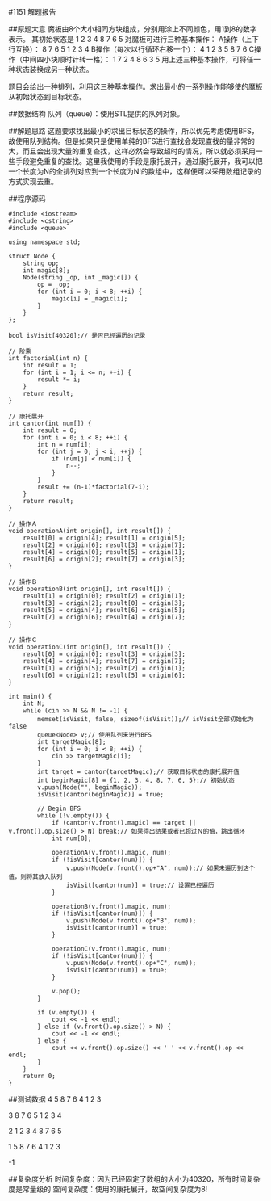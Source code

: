 #1151 解题报告

##原题大意
魔板由8个大小相同方块组成，分别用涂上不同颜色，用1到8的数字表示。
其初始状态是
1 2 3 4
8 7 6 5
对魔板可进行三种基本操作：
A操作（上下行互换）：
8 7 6 5
1 2 3 4
B操作（每次以行循环右移一个）：
4 1 2 3
5 8 7 6
C操作（中间四小块顺时针转一格）：
1 7 2 4
8 6 3 5
用上述三种基本操作，可将任一种状态装换成另一种状态。

题目会给出一种排列，利用这三种基本操作。求出最小的一系列操作能够使的魔板从初始状态到目标状态。

##数据结构
队列（queue）：使用STL提供的队列对象。

##解题思路
这题要求找出最小的求出目标状态的操作，所以优先考虑使用BFS，故使用队列结构。但是如果只是使用单纯的BFS进行查找会发现查找的量非常的大，而且会出现大量的重复查找，这样必然会导致超时的情况，所以就必须采用一些手段避免重复的查找。这里我使用的手段是康托展开，通过康托展开，我可以把一个长度为N的全排列对应到一个长度为N!的数组中，这样便可以采用数组记录的方式实现去重。

##程序源码

    #include <iostream>
    #include <cstring>
    #include <queue>

    using namespace std;

    struct Node {
        string op;
        int magic[8];
        Node(string _op, int _magic[]) {
            op = _op;
            for (int i = 0; i < 8; ++i) {
                magic[i] = _magic[i];
            }
        }
    };

    bool isVisit[40320];// 是否已经遍历的记录

    // 阶乘
    int factorial(int n) {
        int result = 1;
        for (int i = 1; i <= n; ++i) {
            result *= i;
        }
        return result;
    }

    // 康托展开
    int cantor(int num[]) {
        int result = 0;
        for (int i = 0; i < 8; ++i) {
            int n = num[i];
            for (int j = 0; j < i; ++j) {
                if (num[j] < num[i]) {
                    n--;
                }
            }
            result += (n-1)*factorial(7-i);
        }
        return result;
    }

    // 操作Ａ
    void operationA(int origin[], int result[]) {
        result[0] = origin[4]; result[1] = origin[5];
        result[2] = origin[6]; result[3] = origin[7];
        result[4] = origin[0]; result[5] = origin[1];
        result[6] = origin[2]; result[7] = origin[3];
    }

    // 操作Ｂ
    void operationB(int origin[], int result[]) {
        result[1] = origin[0]; result[2] = origin[1];
        result[3] = origin[2]; result[0] = origin[3];
        result[5] = origin[4]; result[6] = origin[5];
        result[7] = origin[6]; result[4] = origin[7];
    }

    // 操作Ｃ
    void operationC(int origin[], int result[]) {
        result[0] = origin[0]; result[3] = origin[3];
        result[4] = origin[4]; result[7] = origin[7];
        result[1] = origin[5]; result[2] = origin[1];
        result[6] = origin[2]; result[5] = origin[6];
    }

    int main() {
        int N;
        while (cin >> N && N != -1) {
            memset(isVisit, false, sizeof(isVisit));// isVisit全部初始化为false
            queue<Node> v;// 使用队列来进行BFS
            int targetMagic[8];
            for (int i = 0; i < 8; ++i) {
                cin >> targetMagic[i];
            }
            int target = cantor(targetMagic);// 获取目标状态的康托展开值
            int beginMagic[8] = {1, 2, 3, 4, 8, 7, 6, 5};// 初始状态
            v.push(Node("", beginMagic));
            isVisit[cantor(beginMagic)] = true;

            // Begin BFS
            while (!v.empty()) {
                if (cantor(v.front().magic) == target || v.front().op.size() > N) break;// 如果得出结果或者已超过Ｎ的值，跳出循环
                int num[8];

                operationA(v.front().magic, num);
                if (!isVisit[cantor(num)]) {
                    v.push(Node(v.front().op+"A", num));// 如果未遍历到这个值，则将其放入队列
                    isVisit[cantor(num)] = true;// 设置已经遍历
                }

                operationB(v.front().magic, num);
                if (!isVisit[cantor(num)]) {
                    v.push(Node(v.front().op+"B", num));
                    isVisit[cantor(num)] = true;
                }

                operationC(v.front().magic, num);
                if (!isVisit[cantor(num)]) {
                    v.push(Node(v.front().op+"C", num));
                    isVisit[cantor(num)] = true;
                }

                v.pop();
            }

            if (v.empty()) {
                cout << -1 << endl;
            } else if (v.front().op.size() > N) {
                cout << -1 << endl;
            } else {
                cout << v.front().op.size() << ' ' << v.front().op << endl;
            }
        }
        return 0;
    }

##测试数据 
4
5 8 7 6
4 1 2 3

3
8 7 6 5
1 2 3 4

2
1 2 3 4
8 7 6 5

1
5 8 7 6
4 1 2 3

-1

##复杂度分析
时间复杂度：因为已经固定了数组的大小为40320，所有时间复杂度是常量级的
空间复杂度：使用的康托展开，故空间复杂度为8!
